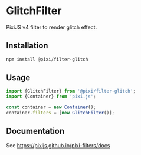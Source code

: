 # GlitchFilter

PixiJS v4 filter to render glitch effect.

## Installation

```bash
npm install @pixi/filter-glitch
```

## Usage

```js
import {GlitchFilter} from '@pixi/filter-glitch';
import {Container} from 'pixi.js';

const container = new Container();
container.filters = [new GlitchFilter()];
```

## Documentation

See https://pixijs.github.io/pixi-filters/docs
